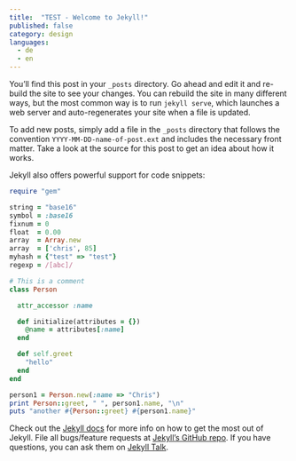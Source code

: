 ```yaml
---
title:  "TEST - Welcome to Jekyll!"
published: false
category: design
languages:
  - de
  - en
---
```

You’ll find this post in your `_posts` directory. Go ahead and edit it and re-build the site to see your changes. You can rebuild the site in many different ways, but the most common way is to run `jekyll serve`, which launches a web server and auto-regenerates your site when a file is updated.

To add new posts, simply add a file in the `_posts` directory that follows the convention `YYYY-MM-DD-name-of-post.ext` and includes the necessary front matter. Take a look at the source for this post to get an idea about how it works.

Jekyll also offers powerful support for code snippets:

```ruby
require "gem"

string = "base16"
symbol = :base16
fixnum = 0
float  = 0.00
array  = Array.new
array  = ['chris', 85]
myhash = {"test" => "test"}
regexp = /[abc]/

# This is a comment
class Person

  attr_accessor :name

  def initialize(attributes = {})
    @name = attributes[:name]
  end

  def self.greet
    "hello"
  end
end

person1 = Person.new(:name => "Chris")
print Person::greet, " ", person1.name, "\n"
puts "another #{Person::greet} #{person1.name}"
```

Check out the [Jekyll docs][jekyll-docs] for more info on how to get the most out of Jekyll. File all bugs/feature requests at [Jekyll’s GitHub repo][jekyll-gh]. If you have questions, you can ask them on [Jekyll Talk][jekyll-talk].

[jekyll-docs]: https://jekyllrb.com/docs/home
[jekyll-gh]:   https://github.com/jekyll/jekyll
[jekyll-talk]: https://talk.jekyllrb.com/
